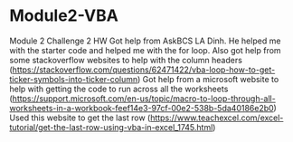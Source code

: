 # Module2-VBA
Module 2 Challenge 2 HW 
Got help from AskBCS LA Dinh. He helped me with the starter code and helped me with the for loop. 
Also got help from some stackoverflow websites to help with the column headers (https://stackoverflow.com/questions/62471422/vba-loop-how-to-get-ticker-symbols-into-ticker-column)
Got help from a microsoft website to help with getting the code to run across all the worksheets (https://support.microsoft.com/en-us/topic/macro-to-loop-through-all-worksheets-in-a-workbook-feef14e3-97cf-00e2-538b-5da40186e2b0)
Used this website to get the last row (https://www.teachexcel.com/excel-tutorial/get-the-last-row-using-vba-in-excel_1745.html)
